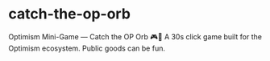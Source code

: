 # catch-the-op-orb
Optimism Mini-Game — Catch the OP Orb 🎮🔴 A 30s click game built for the Optimism ecosystem. Public goods can be fun.
